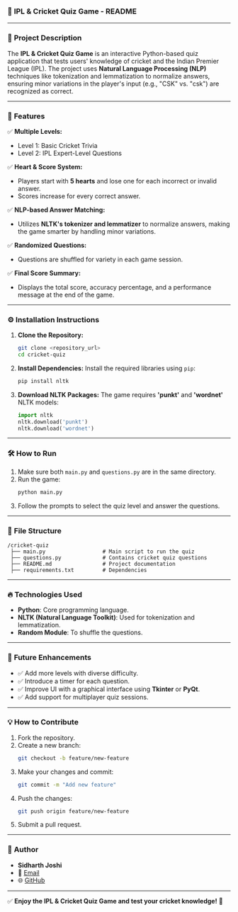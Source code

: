 ### 🏏 **IPL & Cricket Quiz Game - README**

---

### 📌 **Project Description**
The **IPL & Cricket Quiz Game** is an interactive Python-based quiz application that tests users' knowledge of cricket and the Indian Premier League (IPL). The project uses **Natural Language Processing (NLP)** techniques like tokenization and lemmatization to normalize answers, ensuring minor variations in the player's input (e.g., "CSK" vs. "csk") are recognized as correct. 

---

### 🚀 **Features**
✅ **Multiple Levels:**  
- Level 1: Basic Cricket Trivia  
- Level 2: IPL Expert-Level Questions  

✅ **Heart & Score System:**  
- Players start with **5 hearts** and lose one for each incorrect or invalid answer.  
- Scores increase for every correct answer.  

✅ **NLP-based Answer Matching:**  
- Utilizes **NLTK's tokenizer and lemmatizer** to normalize answers, making the game smarter by handling minor variations.  

✅ **Randomized Questions:**  
- Questions are shuffled for variety in each game session.  

✅ **Final Score Summary:**  
- Displays the total score, accuracy percentage, and a performance message at the end of the game.  

---

### ⚙️ **Installation Instructions**
1. **Clone the Repository:**
   ```bash
   git clone <repository_url>
   cd cricket-quiz
   ```

2. **Install Dependencies:**
   Install the required libraries using `pip`:
   ```bash
   pip install nltk
   ```

3. **Download NLTK Packages:**
   The game requires **'punkt'** and **'wordnet'** NLTK models:
   ```python
   import nltk
   nltk.download('punkt')
   nltk.download('wordnet')
   ```

---

### 🛠️ **How to Run**
1. Make sure both `main.py` and `questions.py` are in the same directory.  
2. Run the game:
   ```bash
   python main.py
   ```
3. Follow the prompts to select the quiz level and answer the questions.

---

### 📄 **File Structure**
```
/cricket-quiz  
 ├── main.py                  # Main script to run the quiz  
 ├── questions.py             # Contains cricket quiz questions  
 ├── README.md                # Project documentation  
 ├── requirements.txt         # Dependencies  
```

---

### 🔥 **Technologies Used**
- **Python**: Core programming language.  
- **NLTK (Natural Language Toolkit)**: Used for tokenization and lemmatization.  
- **Random Module**: To shuffle the questions.  

---

### 🎯 **Future Enhancements**
- ✅ Add more levels with diverse difficulty.  
- ✅ Introduce a timer for each question.  
- ✅ Improve UI with a graphical interface using **Tkinter** or **PyQt**.  
- ✅ Add support for multiplayer quiz sessions.  

---

### 💡 **How to Contribute**
1. Fork the repository.  
2. Create a new branch:  
   ```bash
   git checkout -b feature/new-feature
   ```
3. Make your changes and commit:  
   ```bash
   git commit -m "Add new feature"
   ```
4. Push the changes:  
   ```bash
   git push origin feature/new-feature
   ```
5. Submit a pull request.  

---

### 🏅 **Author**
- **Sidharth Joshi**  
- 📧 [Email](mailto:sidharth.joshi@example.com)  
- 🌐 [GitHub](https://github.com/sidharthjoshi)

---

✅ **Enjoy the IPL & Cricket Quiz Game and test your cricket knowledge!** 🏏